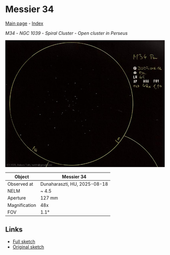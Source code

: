 # Messier 34

[Main page](../index.md) - [Index](../pages/obj_index.md)

_M34_ - _NGC 1039_ - _Spiral Cluster_ - _Open cluster in Perseus_  

![Messier 34](../img/m34-20250820.jpg)

Object | Messier 34
-|-
Observed at | Dunaharaszti, HU, 2025-08-18
NELM | ~ 4.5
Aperture | 127 mm
Magnification | 48x
FOV | 1.1°


## Links

- [Full sketch](../img/m34-alpha-umi-20250820.jpg)
- [Original sketch](../scan/20250819.jpg)
